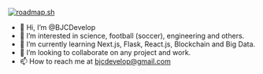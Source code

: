 [![roadmap.sh](https://api.roadmap.sh/v1-badge/tall/65612da85145316d256a8d9d?variant=dark&roadmaps=devops)](https://roadmap.sh)

- 👋 Hi, I’m @BJCDevelop
- 👀 I’m interested in science, football (soccer), engineering and others.
- 🌱 I’m currently learning Next.js, Flask, React.js, Blockchain and Big Data.
- 💞️ I’m looking to collaborate on any project and work.
- 📫 How to reach me at bjcdevelop@gmail.com

<!---
BJCDevelop/BJCDevelop is a ✨ special ✨ repository because its `README.md` (this file) appears on your GitHub profile.
You can click the Preview link to take a look at your changes.
--->
